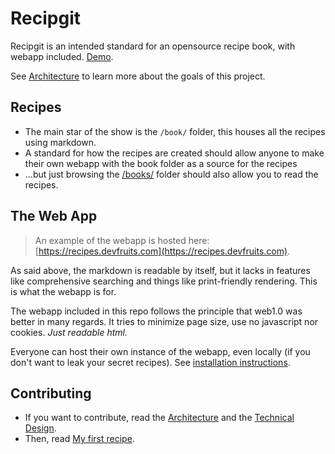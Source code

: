# Recipgit
Recipgit is an intended standard for an opensource recipe book, with webapp included. [Demo](https://recipes.devfruits.com).

See [Architecture](docs/ARCHITECTURE.md) to learn more about the goals of this project.


## Recipes
- The main star of the show is the `/book/` folder, this houses all the recipes using markdown.
- A standard for how the recipes are created should allow anyone to make their own webapp with the book folder as a source for the recipes
- ...but just browsing the [/books/](/books) folder should also allow you to read the recipes.

## The Web App
> An example of the webapp is hosted here: [https://recipes.devfruits.com](https://recipes.devfruits.com).

As said above, the markdown is readable by itself, but it lacks in features like comprehensive searching and things like print-friendly rendering. This is what the webapp is for.

The webapp included in this repo follows the principle that web1.0 was better in many regards. It tries to minimize page size, use no javascript nor cookies. *Just readable html.* 

Everyone can host their own instance of the webapp, even locally (if you don't want to leak your secret recipes). See [installation instructions](docs/installation.md).

## Contributing
- If you want to contribute, read the [Architecture](docs/ARCHITECTURE.md) and the [Technical Design](docs/TECHNICAL_DESIGN.md).
- Then, read [My first recipe](docs/my_first_recipe.md).

